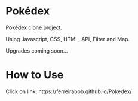 <h1> Pokédex </h1>

Pokédex clone project.

Using Javascript, CSS, HTML, API, Filter and Map.

Upgrades coming soon...

<h1> How to Use </h1>
Click on link: https://ferreirabob.github.io/Pokedex/
